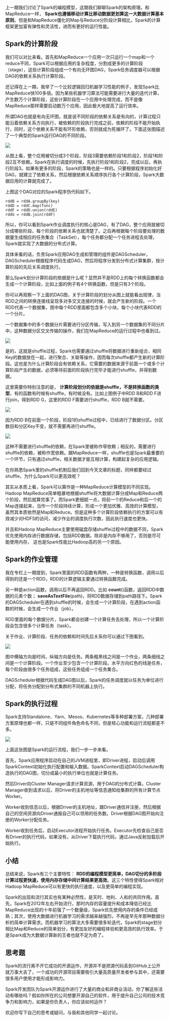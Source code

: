 上一期我们讨论了Spark的编程模型，这期我们聊聊Spark的架构原理。和MapReduce一样， **Spark也遵循移动计算比移动数据更划算这一大数据计算基本原则**。但是和MapReduce僵化的Map与Reduce分阶段计算相比，Spark的计算框架更加富有弹性和灵活性，进而有更好的运行性能。

## Spark的计算阶段

我们可以对比来看。首先和MapReduce一个应用一次只运行一个map和一个reduce不同，Spark可以根据应用的复杂程度，分割成更多的计算阶段（stage），这些计算阶段组成一个有向无环图DAG，Spark任务调度器可以根据DAG的依赖关系执行计算阶段。

还记得在上一期，我举了一个比较逻辑回归机器学习性能的例子，发现Spark比MapReduce快100多倍。因为某些机器学习算法可能需要进行大量的迭代计算，产生数万个计算阶段，这些计算阶段在一个应用中处理完成，而不是像MapReduce那样需要启动数万个应用，因此极大地提高了运行效率。

所谓DAG也就是有向无环图，就是说不同阶段的依赖关系是有向的，计算过程只能沿着依赖关系方向执行，被依赖的阶段执行完成之前，依赖的阶段不能开始执行，同时，这个依赖关系不能有环形依赖，否则就成为死循环了。下面这张图描述了一个典型的Spark运行DAG的不同阶段。

![](https://static001.geekbang.org/resource/image/c8/db/c8cf515c664b478e51058565e0d4a8db.png?wh=1296*712)

从图上看，整个应用被切分成3个阶段，阶段3需要依赖阶段1和阶段2，阶段1和阶段2互不依赖。Spark在执行调度的时候，先执行阶段1和阶段2，完成以后，再执行阶段3。如果有更多的阶段，Spark的策略也是一样的。只要根据程序初始化好DAG，就建立了依赖关系，然后根据依赖关系顺序执行各个计算阶段，Spark大数据应用的计算就完成了。

上图这个DAG对应的Spark程序伪代码如下。

```
rddB = rddA.groupBy(key)
rddD = rddC.map(func)
rddF = rddD.union(rddE)
rddG = rddB.join(rddF)

```

所以，你可以看到Spark作业调度执行的核心是DAG，有了DAG，整个应用就被切分成哪些阶段，每个阶段的依赖关系也就清楚了。之后再根据每个阶段要处理的数据量生成相应的任务集合（TaskSet），每个任务都分配一个任务进程去处理，Spark就实现了大数据的分布式计算。

具体来看的话，负责Spark应用DAG生成和管理的组件是DAGScheduler，DAGScheduler根据程序代码生成DAG，然后将程序分发到分布式计算集群，按计算阶段的先后关系调度执行。

那么Spark划分计算阶段的依据是什么呢？显然并不是RDD上的每个转换函数都会生成一个计算阶段，比如上面的例子有4个转换函数，但是只有3个阶段。

你可以再观察一下上面的DAG图，关于计算阶段的划分从图上就能看出规律，当RDD之间的转换连接线呈现多对多交叉连接的时候，就会产生新的阶段。一个RDD代表一个数据集，图中每个RDD里面都包含多个小块，每个小块代表RDD的一个分片。

一个数据集中的多个数据分片需要进行分区传输，写入到另一个数据集的不同分片中，这种数据分区交叉传输的操作，我们在MapReduce的运行过程中也看到过。

![](https://static001.geekbang.org/resource/image/d6/c7/d64daa9a621c1d423d4a1c13054396c7.png?wh=1316*772)

是的，这就是shuffle过程，Spark也需要通过shuffle将数据进行重新组合，相同Key的数据放在一起，进行聚合、关联等操作，因而每次shuffle都产生新的计算阶段。这也是为什么计算阶段会有依赖关系，它需要的数据来源于前面一个或多个计算阶段产生的数据，必须等待前面的阶段执行完毕才能进行shuffle，并得到数据。

这里需要你特别注意的是， **计算阶段划分的依据是shuffle，不是转换函数的类型**，有的函数有时候有shuffle，有时候没有。比如上图例子中RDD B和RDD F进行join，得到RDD G，这里的RDD F需要进行shuffle，RDD B就不需要。

![](https://static001.geekbang.org/resource/image/4e/8b/4e5c79d1ad7152bc8ab8bc350cf6778b.png?wh=508*644)

因为RDD B在前面一个阶段，阶段1的shuffle过程中，已经进行了数据分区。分区数目和分区Key不变，就不需要再进行shuffle。

![](https://static001.geekbang.org/resource/image/46/25/4650b622d9c6ed5f65670482cc8ca325.png?wh=558*222)

这种不需要进行shuffle的依赖，在Spark里被称作窄依赖；相反的，需要进行shuffle的依赖，被称作宽依赖。跟MapReduce一样，shuffle也是Spark最重要的一个环节，只有通过shuffle，相关数据才能互相计算，构建起复杂的应用逻辑。

在你熟悉Spark里的shuffle机制后我们回到今天文章的标题，同样都要经过shuffle，为什么Spark可以更高效呢？

其实从本质上看，Spark可以算作是一种MapReduce计算模型的不同实现。Hadoop MapReduce简单粗暴地根据shuffle将大数据计算分成Map和Reduce两个阶段，然后就算完事了。而Spark更细腻一点，将前一个的Reduce和后一个的Map连接起来，当作一个阶段持续计算，形成一个更加优雅、高效的计算模型，虽然其本质依然是Map和Reduce。但是这种多个计算阶段依赖执行的方案可以有效减少对HDFS的访问，减少作业的调度执行次数，因此执行速度也更快。

并且和Hadoop MapReduce主要使用磁盘存储shuffle过程中的数据不同，Spark优先使用内存进行数据存储，包括RDD数据。除非是内存不够用了，否则是尽可能使用内存， 这也是Spark性能比Hadoop高的另一个原因。

## Spark的作业管理

我在专栏上一期提到，Spark里面的RDD函数有两种，一种是转换函数，调用以后得到的还是一个RDD，RDD的计算逻辑主要通过转换函数完成。

另一种是action函数，调用以后不再返回RDD。比如 **count**()函数，返回RDD中数据的元素个数； **saveAsTextFile**(path)，将RDD数据存储到path路径下。Spark的DAGScheduler在遇到shuffle的时候，会生成一个计算阶段，在遇到action函数的时候，会生成一个作业（job）。

RDD里面的每个数据分片，Spark都会创建一个计算任务去处理，所以一个计算阶段会包含很多个计算任务（task）。

关于作业、计算阶段、任务的依赖和时间先后关系你可以通过下图看到。

![](https://static001.geekbang.org/resource/image/2b/d0/2bf9e431bbd543165588a111513567d0.png?wh=668*188)

图中横轴方向是时间，纵轴方向是任务。两条粗黑线之间是一个作业，两条细线之间是一个计算阶段。一个作业至少包含一个计算阶段。水平方向红色的线是任务，每个阶段由很多个任务组成，这些任务组成一个任务集合。

DAGScheduler根据代码生成DAG图以后，Spark的任务调度就以任务为单位进行分配，将任务分配到分布式集群的不同机器上执行。

## Spark的执行过程

Spark支持Standalone、Yarn、Mesos、Kubernetes等多种部署方案，几种部署方案原理也都一样，只是不同组件角色命名不同，但是核心功能和运行流程都差不多。

![](https://static001.geekbang.org/resource/image/16/db/164e9460133d7744d0315a876e7b6fdb.png?wh=596*286)

上面这张图是Spark的运行流程，我们一步一步来看。

首先，Spark应用程序启动在自己的JVM进程里，即Driver进程，启动后调用SparkContext初始化执行配置和输入数据。SparkContext启动DAGScheduler构造执行的DAG图，切分成最小的执行单位也就是计算任务。

然后Driver向Cluster Manager请求计算资源，用于DAG的分布式计算。Cluster Manager收到请求以后，将Driver的主机地址等信息通知给集群的所有计算节点Worker。

Worker收到信息以后，根据Driver的主机地址，跟Driver通信并注册，然后根据自己的空闲资源向Driver通报自己可以领用的任务数。Driver根据DAG图开始向注册的Worker分配任务。

Worker收到任务后，启动Executor进程开始执行任务。Executor先检查自己是否有Driver的执行代码，如果没有，从Driver下载执行代码，通过Java反射加载后开始执行。

## 小结

总结来说，Spark有三个主要特性： **RDD的编程模型更简单，DAG切分的多阶段计算过程更快速，使用内存存储中间计算结果更高效**。这三个特性使得Spark相对Hadoop MapReduce可以有更快的执行速度，以及更简单的编程实现。

Spark的出现和流行其实也有某种必然性，是天时、地利、人和的共同作用。首先，Spark在2012年左右开始流行，那时内存的容量提升和成本降低已经比MapReduce出现的十年前强了一个数量级，Spark优先使用内存的条件已经成熟；其次，使用大数据进行机器学习的需求越来越强烈，不再是早先年那种数据分析的简单计算需求。而机器学习的算法大多需要很多轮迭代，Spark的stage划分相比Map和Reduce的简单划分，有更加友好的编程体验和更高效的执行效率。于是Spark成为大数据计算新的王者也就不足为奇了。

## 思考题

Spark的流行离不开它成功的开源运作，开源并不是把源代码丢到GitHub上公开就万事大吉了，一个成功的开源项目需要吸引大量高质量开发者参与其中，还需要很多用户使用才能形成影响力。

Spark开发团队为Spark开源运作进行了大量的商业和非商业活动，你了解这些活动有哪些吗？假如你所在的公司想要开源自己的软件，用于提升自己公司的技术竞争力和影响力，如果是你负责人，你应该如何运作？

欢迎你写下自己的思考或疑问，与我和其他同学一起讨论。